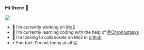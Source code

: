 ### Hi there 👋
<a href="https://github.com/WxxShirley">
  <img src="https://github-readme-stats.vercel.app/api?username=easilylazy&show_icons=true&theme=dracula" />
</a>



- 🔭 I’m currently working on [Mo2](https://motwo.cn)
- 🌱 I’m currently learning coding with the help of [@Chronostasys](https://github.com/Chronostasys)
- 👯 I’m looking to collaborate on Mo2 in [github](https://github.com/monkey-mouse/mo2)
- ⚡ Fun fact: I'm not funny at all 😐

<!--
**easilylazy/easilylazy** is a ✨ _special_ ✨ repository because its `README.md` (this file) appears on your GitHub profile.

Here are some ideas to get you started:

- 🔭 I’m currently working on ...
- 🌱 I’m currently learning ...
- 👯 I’m looking to collaborate on ...
- 🤔 I’m looking for help with ...
- 💬 Ask me about ...
- 📫 How to reach me: ...
- 😄 Pronouns: ...
- ⚡ Fun fact: ...
-->
